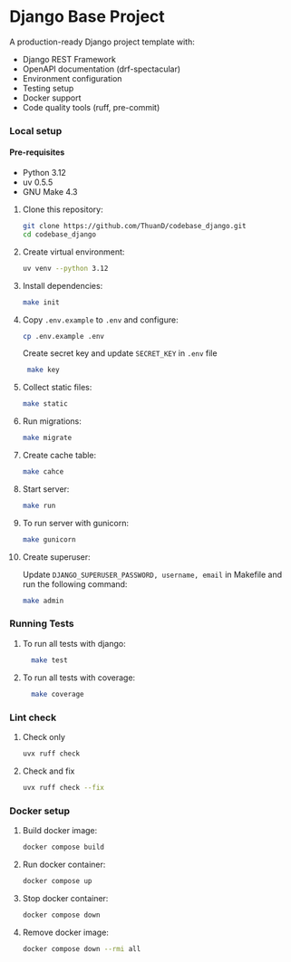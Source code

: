 # Django Base Project

A production-ready Django project template with:

- Django REST Framework
- OpenAPI documentation (drf-spectacular)
- Environment configuration
- Testing setup
- Docker support
- Code quality tools (ruff, pre-commit)

### Local setup

#### Pre-requisites

- Python 3.12
- uv 0.5.5
- GNU Make 4.3

1. Clone this repository:
    ```bash
    git clone https://github.com/ThuanD/codebase_django.git
    cd codebase_django
    ```
2. Create virtual environment:
    ```bash
    uv venv --python 3.12
    ```
3. Install dependencies:
    ```bash
    make init
    ```
4. Copy `.env.example` to `.env` and configure:
    ```bash
    cp .env.example .env
    ```
   Create secret key and update `SECRET_KEY` in `.env` file
   ```bash
    make key
    ```
5. Collect static files:
    ```bash
    make static
    ```
6. Run migrations:
    ```bash
    make migrate
    ```
7. Create cache table:
    ```bash
    make cahce
    ```
8. Start server:
    ```bash
    make run
    ```
9. To run server with gunicorn:
    ```bash
    make gunicorn
    ```
10. Create superuser:

    Update `DJANGO_SUPERUSER_PASSWORD, username, email` in Makefile and run the following command:
    ```bash
    make admin
    ```

### Running Tests

1. To run all tests with django:

   ```bash
     make test
   ```
2. To run all tests with coverage:

   ```bash
     make coverage
   ```

### Lint check

1. Check only
    ```bash
    uvx ruff check
    ```
2. Check and fix
    ```bash
    uvx ruff check --fix
    ```

### Docker setup

1. Build docker image:
    ```bash
    docker compose build
    ```
2. Run docker container:
    ```bash
    docker compose up
    ```
3. Stop docker container:
    ```bash
    docker compose down
    ```
4. Remove docker image:
    ```bash
    docker compose down --rmi all
    ```
